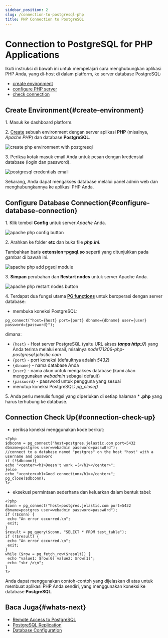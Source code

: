 ```yaml
---
sidebar_position: 2
slug: /connection-to-postgresql-php
title: PHP Connection to PostgreSQL
---
```

# Connection to PostgreSQL for PHP Applications

Ikuti instruksi di bawah ini untuk mempelajari cara menghubungkan aplikasi PHP Anda, yang di-host di dalam platform, ke server database PostgreSQL:

  * [create environment](#create-environment)
  * [configure PHP server](#configure-database-connection)
  * [check connection](#connection-check-up)

## Create Environment{#create-environment}

1\. Masuk ke dashboard platform.

2\. [Create](<https://docs.dewacloud.com/docs/setting-up-environment/>) sebuah environment dengan server aplikasi **PHP** (misalnya, _Apache PHP_) dan database **PostgreSQL**.

<img src="https://assets.dewacloud.com/dewacloud-docs/databases/postgresql/connection-to-applications/php-connection/php-connection-1.png" alt="create php environment with postgresql" max-width="100%"/>

3\. Periksa kotak masuk email Anda untuk pesan dengan kredensial database (login dan password).

<img src="https://assets.dewacloud.com/dewacloud-docs/databases/postgresql/connection-to-applications/php-connection/php-connection-2.png" alt="postgresql credentials email" max-width="100%"/>

Sekarang, Anda dapat mengakses database melalui panel admin web dan menghubungkannya ke aplikasi PHP Anda.

## Configure Database Connection{#configure-database-connection}

1\. Klik tombol **Config** untuk server _Apache_ Anda.

<img src="https://assets.dewacloud.com/dewacloud-docs/databases/postgresql/connection-to-applications/php-connection/php-connection-3.png" alt="apache php config button" max-width="100%"/>

2\. Arahkan ke folder **etc** dan buka file _**php.ini**_.

Tambahkan baris **extension=pgsql.so** seperti yang ditunjukkan pada gambar di bawah ini.

<img src="https://assets.dewacloud.com/dewacloud-docs/databases/postgresql/connection-to-applications/php-connection/php-connection-4.png" alt="apache php add pgsql module" max-width="100%"/>

3\. **Simpan** perubahan dan **Restart nodes** untuk server Apache Anda.

<img src="https://assets.dewacloud.com/dewacloud-docs/databases/postgresql/connection-to-applications/php-connection/php-connection-5.png" alt="apache php restart nodes button" max-width="100%"/>

4\. Terdapat dua fungsi utama **[PG functions](<http://php.net/manual/en/ref.pgsql.php>)** untuk beroperasi dengan server database:

  * membuka koneksi PostgreSQL:

```
pg_connect("host={host} port={port} dbname={dbname} user={user} password={password}");
```

  dimana:

  * `{host}` \- Host server PostgreSQL (yaitu URL akses _**tanpa http://**_) yang Anda terima melalui email, misalnya _node171206-php-postgresql.jelastic.com_
  * `{port}` \- port koneksi (defaultnya adalah _5432_)
  * `{dbname}` \- nama database Anda
  * `{user}` \- nama akun untuk mengakses database (kami akan menggunakan _webadmin_ sebagai default)
  * `{password}` \- password untuk pengguna yang sesuai
  * menutup koneksi PostgreSQL: _pg_close()_

5\. Anda perlu menulis fungsi yang diperlukan di setiap halaman * **.php** yang harus terhubung ke database.

## Connection Check Up{#connection-check-up}

  * periksa koneksi menggunakan kode berikut:

```
<?php
$dbconn = pg_connect("host=postgres.jelastic.com port=5432 dbname=postgres user=webadmin password=passw0rd");
//connect to a database named "postgres" on the host "host" with a username and password
if (!$dbconn){
echo "<center><h1>Doesn't work =(</h1></center>";
}else
echo "<center><h1>Good connection</h1></center>";
pg_close($dbconn);
?>
```

  * eksekusi permintaan sederhana dan keluarkan dalam bentuk tabel:

```
<?php
$conn = pg_connect("host=postgres.jelastic.com port=5432 dbname=postgres user=webadmin password=passw0rd");
if (!$conn) {
 echo "An error occurred.\n";
 exit;
}
$result = pg_query($conn, "SELECT * FROM test_table");
if (!$result) {
 echo "An error occurred.\n";
 exit;
}
while ($row = pg_fetch_row($result)) {
 echo "value1: $row[0] value2: $row[1]";
 echo "<br />\n";
}
?>
```

Anda dapat menggunakan contoh-contoh yang dijelaskan di atas untuk membuat aplikasi PHP Anda sendiri, yang menggunakan koneksi ke database **PostgreSQL**.

## Baca Juga{#whats-next}

  * [Remote Access to PostgreSQL](<https://docs.dewacloud.com/docs/remote-access-postgres/>)
  * [PostgreSQL Replication](<https://docs.dewacloud.com/docs/postgresql-auto-clustering>)
  * [Database Configuration](<https://docs.dewacloud.com/docs/database-configuration-files/>)